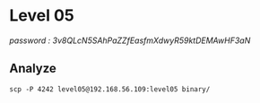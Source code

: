 # Level 05
*password : 3v8QLcN5SAhPaZZfEasfmXdwyR59ktDEMAwHF3aN*

## Analyze

```
scp -P 4242 level05@192.168.56.109:level05 binary/
```
